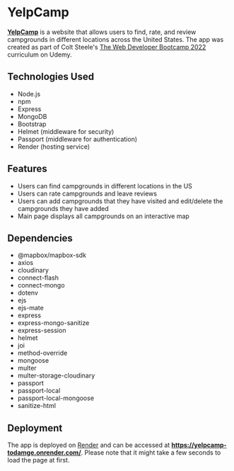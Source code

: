 # YelpCamp
[**YelpCamp**](https://yelpcamp-todamge.onrender.com/) is a website that allows users to find, rate, and review campgrounds in different locations 
across the United States. The app was created as part of Colt Steele's [The Web Developer Bootcamp 2022](https://www.udemy.com/course/the-web-developer-bootcamp/) curriculum on Udemy.
## Technologies Used
* Node.js  
* npm
* Express  
* MongoDB  
* Bootstrap  
* Helmet (middleware for security)  
* Passport (middleware for authentication)  
* Render (hosting service)  
## Features
* Users can find campgrounds in different locations in the US  
* Users can rate campgrounds and leave reviews  
* Users can add campgrounds that they have visited and edit/delete the campgrounds they have added  
* Main page displays all campgrounds on an interactive map  
## Dependencies
* @mapbox/mapbox-sdk  
* axios  
* cloudinary  
* connect-flash  
* connect-mongo  
* dotenv  
* ejs  
* ejs-mate  
* express  
* express-mongo-sanitize  
* express-session  
* helmet  
* joi  
* method-override  
* mongoose  
* multer  
* multer-storage-cloudinary  
* passport  
* passport-local  
* passport-local-mongoose  
* sanitize-html  
## Deployment
The app is deployed on [Render](https://render.com/) and can be accessed at **https://yelpcamp-todamge.onrender.com/**. Please note that it might take a few seconds to load the page at first.